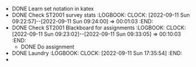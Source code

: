- DONE Learn set notation in katex
- DONE Check ST2001 survey stats
  :LOGBOOK:
  CLOCK: [2022-09-11 Sun 09:22:57]--[2022-09-11 Sun 09:24:00] =>  00:01:03
  :END:
- DONE Check ST2001 Blackboard for assignments
  :LOGBOOK:
  CLOCK: [2022-09-11 Sun 09:23:02]--[2022-09-11 Sun 09:33:05] =>  00:10:03
  :END:
	- DONE Do assignment
- DONE Laundry
  :LOGBOOK:
  CLOCK: [2022-09-11 Sun 17:35:54]
  :END:
-